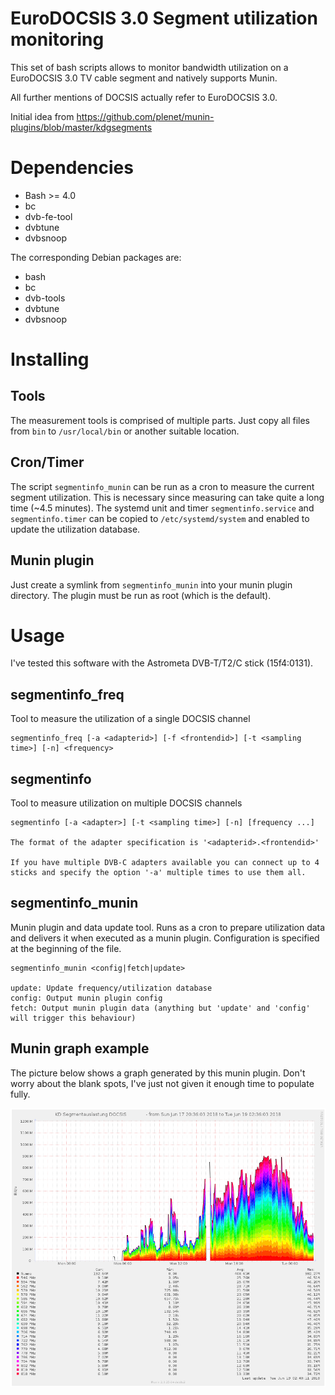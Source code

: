 EuroDOCSIS 3.0 Segment utilization monitoring
=============================================

This set of bash scripts allows to monitor bandwidth utilization on a EuroDOCSIS 3.0 TV cable segment and natively supports Munin.

All further mentions of DOCSIS actually refer to EuroDOCSIS 3.0.

Initial idea from https://github.com/plenet/munin-plugins/blob/master/kdgsegments

# Dependencies
- Bash >= 4.0
- bc
- dvb-fe-tool
- dvbtune
- dvbsnoop

The corresponding Debian packages are:

- bash
- bc
- dvb-tools
- dvbtune
- dvbsnoop

# Installing

## Tools
The measurement tools is comprised of multiple parts. Just copy all files from ```bin``` to ```/usr/local/bin``` or another suitable location.

## Cron/Timer
The script ```segmentinfo_munin``` can be run as a cron to measure the current segment utilization. This is necessary since measuring can take
quite a long time (~4.5 minutes). The systemd unit and timer ```segmentinfo.service``` and ```segmentinfo.timer``` can be copied to ```/etc/systemd/system``` and enabled to
update the utilization database.

## Munin plugin
Just create a symlink from ```segmentinfo_munin``` into your munin plugin directory. The plugin must be run as root (which is the default).


# Usage

I've tested this software with the Astrometa DVB-T/T2/C stick (15f4:0131).

## segmentinfo_freq
Tool to measure the utilization of a single DOCSIS channel
```
segmentinfo_freq [-a <adapterid>] [-f <frontendid>] [-t <sampling time>] [-n] <frequency>
```


## segmentinfo
Tool to measure utilization on multiple DOCSIS channels
```
segmentinfo [-a <adapter>] [-t <sampling time>] [-n] [frequency ...]

The format of the adapter specification is '<adapterid>.<frontendid>'

If you have multiple DVB-C adapters available you can connect up to 4 sticks and specify the option '-a' multiple times to use them all.
```

## segmentinfo_munin
Munin plugin and data update tool. Runs as a cron to prepare
utilization data and delivers it when executed as a munin plugin.
Configuration is specified at the beginning of the file.

```
segmentinfo_munin <config|fetch|update>

update: Update frequency/utilization database
config: Output munin plugin config
fetch: Output munin plugin data (anything but 'update' and 'config' will trigger this behaviour)

```

## Munin graph example
The picture below shows a graph generated by this munin plugin. Don't worry about the blank spots, I've just not given it enough time to populate fully.

![munin example graph](img/docsis_segmentinfo.png)

